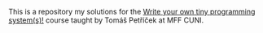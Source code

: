 This is a repository my solutions for the [Write your own tiny programming system(s)!](https://d3s.mff.cuni.cz/teaching/nprg077/) course taught by Tomáš Petříček at MFF CUNI.